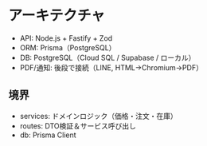 # アーキテクチャ
- API: Node.js + Fastify + Zod
- ORM: Prisma（PostgreSQL）
- DB: PostgreSQL（Cloud SQL / Supabase / ローカル）
- PDF/通知: 後段で接続（LINE, HTML→Chromium→PDF）

## 境界
- services: ドメインロジック（価格・注文・在庫）
- routes: DTO検証＆サービス呼び出し
- db: Prisma Client

